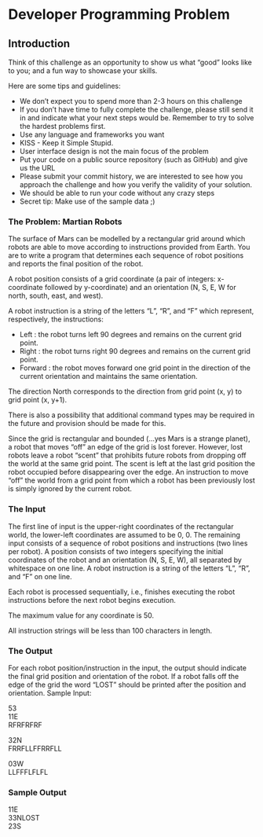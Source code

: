 # Developer Programming Problem

## Introduction

Think of this challenge as an opportunity to show us what “good” looks like to you; and a fun way to showcase your skills.

Here are some tips and guidelines:

- We don’t expect you to spend more than 2-3 hours on this challenge
- If you don’t have time to fully complete the challenge, please still send it in and
indicate what your next steps would be. Remember to try to solve the hardest
problems first.
- Use any language and frameworks you want
- KISS - Keep it Simple Stupid.
- User interface design is not the main focus of the problem
- Put your code on a public source repository (such as GitHub) and give us the URL
- Please submit your commit history, we are interested to see how you approach the
challenge and how you verify the validity of your solution.
- We should be able to run your code without any crazy steps
- Secret tip: Make use of the sample data ;)


### The Problem: Martian Robots
The surface of Mars can be modelled by a rectangular grid around which robots are able to move according to instructions provided from Earth. You are to write a program that determines each sequence of robot positions and reports the final position of the robot.

A robot position consists of a grid coordinate (a pair of integers: x-coordinate followed by y-coordinate) and an orientation (N, S, E, W for north, south, east, and west).

A robot instruction is a string of the letters “L”, “R”, and “F” which represent, respectively, the instructions:

- Left : the robot turns left 90 degrees and remains on the current grid point.
- Right : the robot turns right 90 degrees and remains on the current grid point.
- Forward : the robot moves forward one grid point in the direction of the current orientation and maintains the same orientation.

The direction North corresponds to the direction from grid point (x, y) to grid point (x, y+1).

There is also a possibility that additional command types may be required in the future and provision should be made for this.

Since the grid is rectangular and bounded (...yes Mars is a strange planet), a robot that moves “off” an edge of the grid is lost forever. However, lost robots leave a robot “scent” that prohibits future robots from dropping off the world at the same grid point. The scent is left at the last grid position the robot occupied before disappearing over the edge. An instruction to move “off” the world from a grid point from which a robot has been previously lost is simply ignored by the current robot.


### The Input
The first line of input is the upper-right coordinates of the rectangular world, the lower-left coordinates are assumed to be 0, 0.
The remaining input consists of a sequence of robot positions and instructions (two lines per robot). A position consists of two integers specifying the initial coordinates of the robot and an orientation (N, S, E, W), all separated by whitespace on one line. A robot instruction is a string of the letters “L”, “R”, and “F” on one line.

Each robot is processed sequentially, i.e., finishes executing the robot instructions before the next robot begins execution.

The maximum value for any coordinate is 50.

All instruction strings will be less than 100 characters in length.


### The Output
For each robot position/instruction in the input, the output should indicate the final grid position and orientation of the robot. If a robot falls off the edge of the grid the word “LOST” should be printed after the position and orientation.
Sample Input:

53<br/>
11E<br/>
RFRFRFRF<br/>

32N<br/>
FRRFLLFFRRFLL

03W <br/>
LLFFFLFLFL

### Sample Output
11E<br/>
33NLOST<br/>
23S
